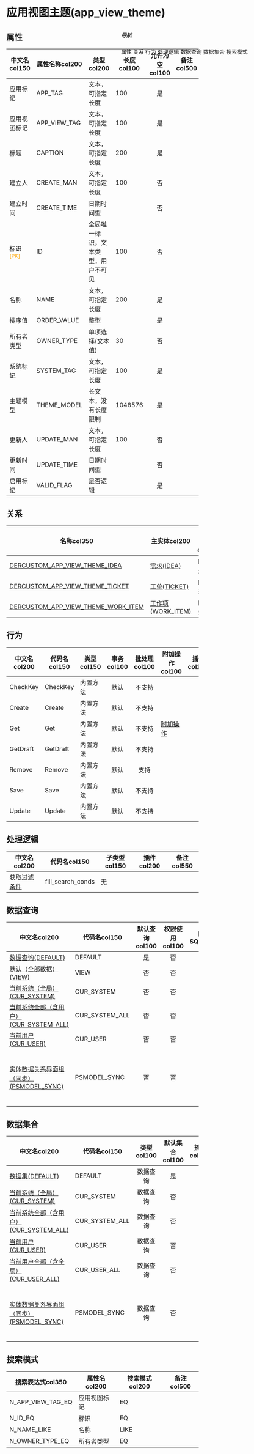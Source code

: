 # 应用视图主题(app_view_theme)  <!-- {docsify-ignore-all} -->


## 属性
|    中文名col150 | 属性名称col200           | 类型col200     | 长度col100    |允许为空col100    |  备注col500  |
| --------   |------------| -----  | -----  | :----: | -------- |
|应用标记|APP_TAG|文本，可指定长度|100|是||
|应用视图标记|APP_VIEW_TAG|文本，可指定长度|100|是||
|标题|CAPTION|文本，可指定长度|200|是||
|建立人|CREATE_MAN|文本，可指定长度|100|否||
|建立时间|CREATE_TIME|日期时间型||否||
|标识<sup class="footnote-symbol"><font color=orange>[PK]</font></sup>|ID|全局唯一标识，文本类型，用户不可见|100|否||
|名称|NAME|文本，可指定长度|200|是||
|排序值|ORDER_VALUE|整型||是||
|所有者类型|OWNER_TYPE|单项选择(文本值)|30|否||
|系统标记|SYSTEM_TAG|文本，可指定长度|100|是||
|主题模型|THEME_MODEL|长文本，没有长度限制|1048576|是||
|更新人|UPDATE_MAN|文本，可指定长度|100|否||
|更新时间|UPDATE_TIME|日期时间型||否||
|启用标记|VALID_FLAG|是否逻辑||是||


## 关系

<el-row>
<el-tabs v-model="show_der">
<el-tab-pane label="从关系" name="minor">

|  名称col350   | 主实体col200   | 关系类型col200   |    备注col500  |
| -------- |---------- |-----------|----- |
|[DERCUSTOM_APP_VIEW_THEME_IDEA](der/DERCUSTOM_APP_VIEW_THEME_IDEA)|[需求(IDEA)](module/ProdMgmt/idea)|自定义关系||
|[DERCUSTOM_APP_VIEW_THEME_TICKET](der/DERCUSTOM_APP_VIEW_THEME_TICKET)|[工单(TICKET)](module/ProdMgmt/ticket)|自定义关系||
|[DERCUSTOM_APP_VIEW_THEME_WORK_ITEM](der/DERCUSTOM_APP_VIEW_THEME_WORK_ITEM)|[工作项(WORK_ITEM)](module/ProjMgmt/work_item)|自定义关系||

</el-tab-pane>
</el-tabs>
</el-row>

## 行为
| 中文名col200    | 代码名col150    | 类型col150    | 事务col100   | 批处理col100   | 附加操作col100  | 插件col150    |  备注col300  |
| -------- |---------- |----------- |:----:|:----:|---------| ----- | ----- |
|CheckKey|CheckKey|内置方法|默认|不支持||||
|Create|Create|内置方法|默认|不支持||||
|Get|Get|内置方法|默认|不支持|[附加操作](index/action_logic_index#app_view_theme_Get)|||
|GetDraft|GetDraft|内置方法|默认|不支持||||
|Remove|Remove|内置方法|默认|支持||||
|Save|Save|内置方法|默认|不支持||||
|Update|Update|内置方法|默认|不支持||||

## 处理逻辑
| 中文名col200    | 代码名col150    | 子类型col150    | 插件col200    |  备注col550  |
| -------- |---------- |----------- |------------|----------|
|[获取过滤条件](module/ebsx/app_view_theme/logic/fill_search_conds)|fill_search_conds|无|||

## 数据查询
| 中文名col200    | 代码名col150    | 默认查询col100 | 权限使用col100 | 自定义SQLcol100 |  备注col600|
| --------  | --------   | :----:  |:----:  | :----:  |----- |
|[数据查询(DEFAULT)](module/ebsx/app_view_theme/query/Default)|DEFAULT|是|否 |否 ||
|[默认（全部数据）(VIEW)](module/ebsx/app_view_theme/query/View)|VIEW|否|否 |否 ||
|[当前系统（全局）(CUR_SYSTEM)](module/ebsx/app_view_theme/query/cur_system)|CUR_SYSTEM|否|否 |否 ||
|[当前系统全部（含用户）(CUR_SYSTEM_ALL)](module/ebsx/app_view_theme/query/cur_system_all)|CUR_SYSTEM_ALL|否|否 |否 ||
|[当前用户(CUR_USER)](module/ebsx/app_view_theme/query/cur_user)|CUR_USER|否|否 |否 ||
|[实体数据关系界面组（同步）(PSMODEL_SYNC)](module/ebsx/app_view_theme/query/psmodel_sync)|PSMODEL_SYNC|否|否 |否 |用于定义实体数据关系界面组同步的数据|

## 数据集合
| 中文名col200  | 代码名col150  | 类型col100 | 默认集合col100 |   插件col200|   备注col500|
| --------  | --------   | :----:   | :----:   | ----- |----- |
|[数据集(DEFAULT)](module/ebsx/app_view_theme/dataset/Default)|DEFAULT|数据查询|是|||
|[当前系统（全局）(CUR_SYSTEM)](module/ebsx/app_view_theme/dataset/cur_system)|CUR_SYSTEM|数据查询|否|||
|[当前系统全部（含用户）(CUR_SYSTEM_ALL)](module/ebsx/app_view_theme/dataset/cur_system_all)|CUR_SYSTEM_ALL|数据查询|否|||
|[当前用户(CUR_USER)](module/ebsx/app_view_theme/dataset/cur_user)|CUR_USER|数据查询|否|||
|[当前用户全部（含全局）(CUR_USER_ALL)](module/ebsx/app_view_theme/dataset/cur_user_all)|CUR_USER_ALL|数据查询|否|||
|[实体数据关系界面组（同步）(PSMODEL_SYNC)](module/ebsx/app_view_theme/dataset/psmodel_sync)|PSMODEL_SYNC|数据查询|否||用于定义实体数据关系界面组同步的数据|

## 搜索模式
|   搜索表达式col350   |    属性名col200    |    搜索模式col200        |备注col500  |
| -------- |------------|------------|------|
|N_APP_VIEW_TAG_EQ|应用视图标记|EQ||
|N_ID_EQ|标识|EQ||
|N_NAME_LIKE|名称|LIKE||
|N_OWNER_TYPE_EQ|所有者类型|EQ||

<div style="display: block; overflow: hidden; position: fixed; top: 140px; right: 100px;">

##### 导航
<el-anchor >
<el-anchor-link :href="`#/module/ebsx/app_view_theme?id=属性`">
  属性
</el-anchor-link>
<el-anchor-link :href="`#/module/ebsx/app_view_theme?id=关系`">
  关系
</el-anchor-link>
<el-anchor-link :href="`#/module/ebsx/app_view_theme?id=行为`">
  行为
</el-anchor-link>
<el-anchor-link :href="`#/module/ebsx/app_view_theme?id=处理逻辑`">
  处理逻辑
</el-anchor-link>
<el-anchor-link :href="`#/module/ebsx/app_view_theme?id=数据查询`">
  数据查询
</el-anchor-link>
<el-anchor-link :href="`#/module/ebsx/app_view_theme?id=数据集合`">
  数据集合
</el-anchor-link>
<el-anchor-link :href="`#/module/ebsx/app_view_theme?id=搜索模式`">
  搜索模式
</el-anchor-link>
</el-anchor>
</div>

<script>
 const { createApp } = Vue
  createApp({
    data() {
      return {
show_der:'minor',


      }
    },
    methods: {
    }
  }).use(ElementPlus).mount('#app')
</script>